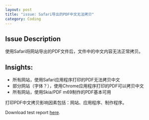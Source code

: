 ```yaml
---
layout: post
title: "issue: Safari导出的PDF中文无法拷贝"
category: Coding
---
```


## Issue Description

使用Safari将网站导出的PDF文件后，文件中的中文内容无法正常拷贝。

## Insights:

- 所有网站，使用Safari应用程序打印的PDF无法拷贝中文
- 部分网站（字体？），使用Chrome应用程序打印的PDF可以拷贝中文
- 所有网站，使用Skia/PDF m69制作的PDF基本可用

打印PDF中文拷贝影响因素包括：网站、应用程序、制作程序。

Download test report [here](/assets/attachments/2018-09-12-issue-safari-export-pdf-chinese-characters-copy-fail/test-report.numbers).